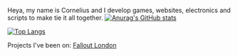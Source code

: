 Heya, my name is Cornelius and I develop games, websites, electronics and scripts to make tie it all together.
[![Anurag's GitHub stats](https://github-readme-stats.vercel.app/api?username=coffandro)](https://github.com/anuraghazra/github-readme-stats)

[![Top Langs](https://github-readme-stats.vercel.app/api/top-langs/?username=coffandro)](https://github.com/anuraghazra/github-readme-stats)

Projects I've been on:
[Fallout London](https://fallout4london.com/)
